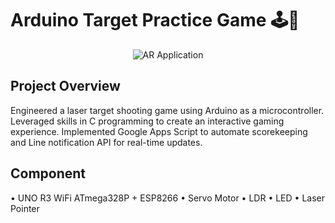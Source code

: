# Arduino Target Practice Game 🕹️👾

<p align="center">
  <img alt="AR Application" src="https://github.com/settawatb/Arduino_Target_Practice_Game-/assets/90975874/be558349-a170-46f6-86a6-5fe1acf49bb0">
</p>

## Project Overview
Engineered a laser target shooting game using Arduino as a microcontroller. Leveraged skills in C programming to create an interactive gaming experience. Implemented Google Apps Script to automate scorekeeping and Line notification API for real-time updates.



## Component
• UNO R3 WiFi ATmega328P + ESP8266
• Servo Motor
• LDR
• LED
• Laser Pointer



